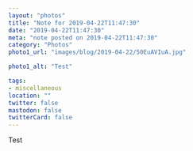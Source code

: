 ```yaml
---
layout: "photos"
title: "Note for 2019-04-22T11:47:30"
date: "2019-04-22T11:47:30"
meta: "note posted on 2019-04-22T11:47:30"
category: "Photos"
photo1_url: "images/blog/2019-04-22/50EuAVIuA.jpg"

photo1_alt: "Test"

tags:
- miscellaneous
location: ""
twitter: false
mastodon: false
twitterCard: false
---
```

Test
